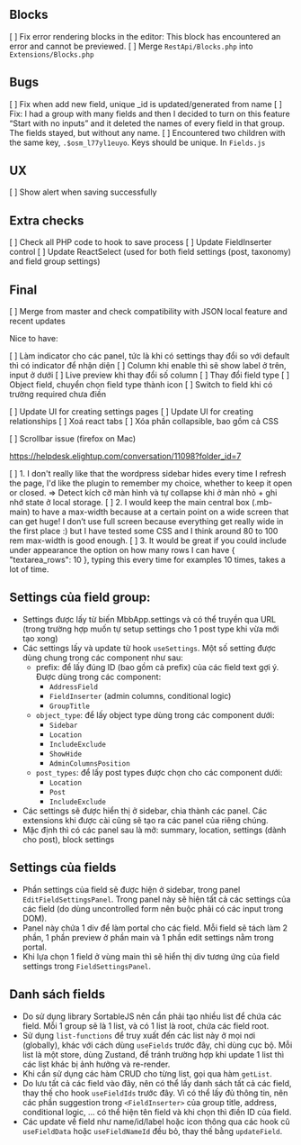 ## Blocks
[ ] Fix error rendering blocks in the editor: This block has encountered an error and cannot be previewed.
[ ] Merge `RestApi/Blocks.php` into `Extensions/Blocks.php`

## Bugs
[ ] Fix when add new field, unique _id is updated/generated from name
[ ] Fix:  I had a group with many fields and then I decided to turn on this feature “Start with no inputs” and it deleted the names of every field in that group. The fields stayed, but without any name.
[ ] Encountered two children with the same key, `.$osm_l77yl1euyo`. Keys should be unique. In `Fields.js`

## UX
[ ] Show alert when saving successfully

## Extra checks
[ ] Check all PHP code to hook to save process
[ ] Update FieldInserter control
[ ] Update ReactSelect (used for both field settings (post, taxonomy) and field group settings)

## Final
[ ] Merge from master and check compatibility with JSON local feature and recent updates

Nice to have:

[ ] Làm indicator cho các panel, tức là khi có settings thay đổi so với default thì có indicator để nhận diện
[ ] Column khi enable thì sẽ show label ở trên, input ở dưới
[ ] Live preview khi thay đổi số column
[ ] Thay đổi field type
[ ] Object field, chuyển chọn field type thành icon
[ ] Switch to field khi có trường required chưa điền

[ ] Update UI for creating settings pages
[ ] Update UI for creating relationships
	[ ] Xoá react tabs
	[ ] Xóa phần collapsible, bao gồm cả CSS

[ ] Scrollbar issue (firefox on Mac)

https://helpdesk.elightup.com/conversation/11098?folder_id=7

[ ] 1. I don't really like that the wordpress sidebar hides every time I refresh the page, I'd like the plugin to remember my choice, whether to keep it open or closed. => Detect kích cỡ màn hình và tự collapse khi ở màn nhỏ + ghi nhớ state ở local storage.
[ ] 2. I would keep the main central box (.mb-main) to have a max-width because at a certain point on a wide screen that can get huge! I don’t use full screen because everything get really wide in the first place :) but I have tested some CSS and I think around 80 to 100 rem max-width is good enough.
[ ] 3. It would be great if you could include under appearance the option on how many rows I can have { "textarea_rows": 10 }, typing this every time for examples 10 times, takes a lot of time.

## Settings của field group:

- Settings được lấy từ biến MbbApp.settings và có thể truyền qua URL (trong trường hợp muốn tự setup settings cho 1 post type khi vừa mới tạo xong)
- Các settings lấy và update từ hook `useSettings`. Một số setting được dùng chung trong các component như sau:
	- prefix: để lấy đúng ID (bao gồm cả prefix) của các field text gợi ý. Được dùng trong các component:
		+ `AddressField`
		+ `FieldInserter` (admin columns, conditional logic)
		+ `GroupTitle`
	- `object_type`: để lấy object type dùng trong các component dưới:
		+ `Sidebar`
		+ `Location`
		+ `IncludeExclude`
		+ `ShowHide`
		+ `AdminColumnsPosition`
	- `post_types`: để lấy post types được chọn cho các component dưới:
		+ `Location`
		+ `Post`
		+ `IncludeExclude`
- Các settings sẽ được hiển thị ở sidebar, chia thành các panel. Các extensions khi được cài cũng sẽ tạo ra các panel của riêng chúng.
- Mặc định thì có các panel sau là mở: summary, location, settings (dành cho post), block settings

## Settings của fields

- Phần settings của field sẽ được hiện ở sidebar, trong panel `EditFieldSettingsPanel`. Trong panel này sẽ hiện tất cả các settings của các field (do dùng uncontrolled form nên buộc phải có các input trong DOM).
- Panel này chứa 1 div để làm portal cho các field. Mỗi field sẽ tách làm 2 phần, 1 phần preview ở phần main và 1 phần edit settings nằm trong portal.
- Khi lựa chọn 1 field ở vùng main thì sẽ hiển thị div tương ứng của field settings trong `FieldSettingsPanel`.

## Danh sách fields

- Do sử dụng library SortableJS nên cần phải tạo nhiều list để chứa các field. Mỗi 1 group sẽ là 1 list, và có 1 list là root, chứa các field root.
- Sử dụng `list-functions` để truy xuất đến các list này ở mọi nơi (globally), khác với cách dùng `useFields` trước đây, chỉ dùng cục bộ. Mỗi list là một store, dùng Zustand, để tránh trường hợp khi update 1 list thì các list khác bị ảnh hưởng và re-render.
- Khi cần sử dụng các hàm CRUD cho từng list, gọi qua hàm `getList`.
- Do lưu tất cả các field vào đây, nên có thể lấy danh sách tất cả các field, thay thế cho hook `useFieldIds` trước đây. Vì có thể lấy đủ thông tin, nên các phần suggestion trong `<FieldInserter>` của group title, address, conditional logic, ... có thể hiện tên field và khi chọn thì điền ID của field.
- Các update về field như name/id/label hoặc icon thông qua các hook cũ `useFieldData` hoặc `useFieldNameId` đều bỏ, thay thế bằng `updateField`.